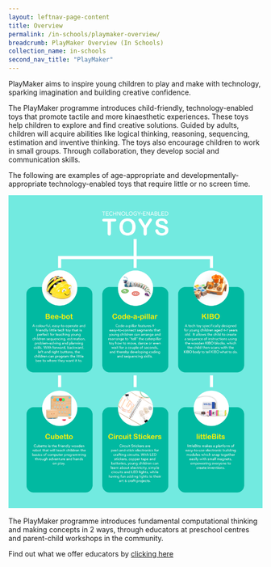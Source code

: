 ```yaml
---
layout: leftnav-page-content
title: Overview
permalink: /in-schools/playmaker-overview/
breadcrumb: PlayMaker Overview (In Schools)
collection_name: in-schools
second_nav_title: "PlayMaker"
---
```

PlayMaker aims to inspire young children to play and make with technology, sparking imagination and building creative confidence.

The PlayMaker programme introduces child-friendly, technology-enabled toys that promote tactile and more kinaesthetic experiences.  These toys help children to explore and find creative solutions.  Guided by adults, children will acquire abilities like logical thinking, reasoning, sequencing, estimation and inventive thinking. The toys also encourage children to work in small groups. Through collaboration, they develop social and communication skills.

The following are examples of age-appropriate and developmentally-appropriate technology-enabled toys that require little or no screen time.

![Tech Toys Infographic](/images/in-schools/playmaker/overview/playmaker-tech-toys-infographic.jpg)

The PlayMaker programme introduces fundamental computational thinking and making concepts in 2 ways, through educators at preschool centres and parent-child workshops in the community.

Find out what we offer educators by [clicking here](/in-schools/playmaker/for-educators/)
